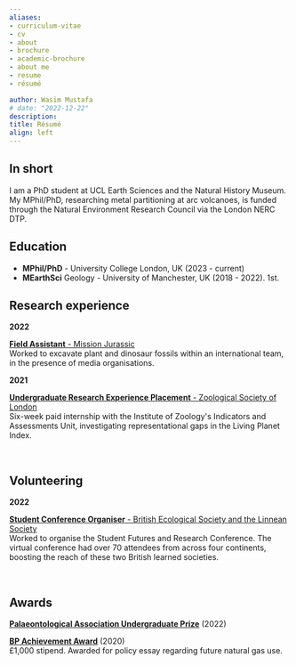```yaml
---
aliases:
- curriculum-vitae
- cv
- about
- brochure
- academic-brochure
- about me
- resume
- résumé

author: Wasim Mustafa
# date: "2022-12-22"
description:
title: Résumé
align: left
---
```


## In short

I am a PhD student at UCL Earth Sciences and the Natural History Museum. My MPhil/PhD, researching metal partitioning at arc volcanoes, is funded through the Natural Environment Research Council via the London NERC DTP.

## Education

* **MPhil/PhD** - University College London, UK (2023 - current)
* **MEarthSci** Geology - University of Manchester, UK (2018 - 2022). 1st. 

## Research experience

**2022**

<u>**Field Assistant** - Mission Jurassic </u> <br>Worked to excavate plant and dinosaur fossils within an international team, in the presence of media organisations.

<b>2021</b> 

<u>**Undergraduate Research Experience Placement** - Zoological Society of London</u> <br>Six-week paid internship with the Institute of Zoology's Indicators and Assessments Unit, investigating representational gaps in the Living Planet Index.

<br>

## Volunteering

<b>2022</b> 

<u>**Student Conference Organiser** - British Ecological Society and the Linnean Society</u> <br> Worked to organise the Student Futures and Research Conference.  The virtual conference had over 70 attendees from across four continents, boosting the reach of these two British learned societies.

<br>

## Awards
<u>**Palaeontological Association Undergraduate Prize**</u> (2022)

<u>**BP Achievement Award**</u> (2020)<br>£1,000 stipend. Awarded for policy essay regarding future natural gas use.

<br>